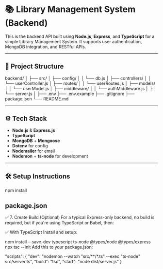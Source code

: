 # 📚 Library Management System (Backend)

This is the backend API built using **Node.js**, **Express**, and **TypeScript** for a simple Library Management System. It supports user authentication, MongoDB integration, and RESTful APIs.

---

## 📁 Project Structure

backend/
│
├── src/
│   ├── config/
│   │   └── db.js
│   ├── controllers/
│   │   └── userController.js
│   ├── routes/
│   │   └── userRoutes.js
│   ├── models/
│   │   └── userModel.js
│   ├── middleware/
│   │   └── authMiddleware.js
│   ├
│   └── server.js
│
├── .env
├── .env.example
├── .gitignore
├── package.json
└── README.md


---

## ⚙️ Tech Stack

- **Node.js** & **Express.js**
- **TypeScript**
- **MongoDB** + **Mongoose**
- **Dotenv** for config
- **Nodemailer** for email
- **Nodemon** + **ts-node** for development

---

## 🛠 Setup Instructions


npm install


## package.json


✅ 7. Create Build (Optional)
For a typical Express-only backend, no build is required, but if you're using TypeScript or Babel, then:

✅ With TypeScript
Install and setup:

npm install --save-dev typescript ts-node @types/node @types/express
npx tsc --init
Add this to your package.json:


"scripts": {
  "dev": "nodemon --watch \"src/**/*.ts\" --exec \"ts-node\" src/server.ts",
  "build": "tsc",
  "start": "node dist/server.js"
}

